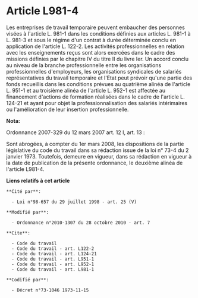 # Article L981-4

Les entreprises de travail temporaire peuvent embaucher des personnes visées à l'article L. 981-1 dans les conditions
définies aux articles L. 981-1 à L. 981-3 et sous le régime d'un contrat à durée déterminée conclu en application de
l'article L. 122-2. Les activités professionnelles en relation avec les enseignements reçus sont alors exercées dans le cadre
des missions définies par le chapitre IV du titre II du livre Ier. Un accord conclu au niveau de la branche professionnelle
entre les organisations professionnelles d'employeurs, les organisations syndicales de salariés représentatives du travail
temporaire et l'Etat peut prévoir qu'une partie des fonds recueillis dans les conditions prévues au quatrième alinéa de
l'article L. 951-1 et au troisième alinéa de l'article L. 952-1 est affectée au financement d'actions de formation réalisées
dans le cadre de l'article L. 124-21 et ayant pour objet la professionnalisation des salariés intérimaires ou l'amélioration
de leur insertion professionnelle.

**Nota:**

Ordonnance 2007-329 du 12 mars 2007 art. 12 I, art. 13 : 

Sont abrogées, à compter du 1er mars 2008, les dispositions de la partie législative du code du travail dans sa rédaction
issue de la loi n° 73-4 du 2 janvier 1973. Toutefois, demeure en vigueur, dans sa rédaction en vigueur à la date de
publication de la présente ordonnance, le deuxième alinéa de l'article L981-4.

**Liens relatifs à cet article**

	**Cité par**:

	  - Loi n°98-657 du 29 juillet 1998 - art. 25 (V)

	**Modifié par**:

	  - Ordonnance n°2010-1307 du 28 octobre 2010 - art. 7

	**Cite**:

	  - Code du travail
	  - Code du travail - art. L122-2
	  - Code du travail - art. L124-21
	  - Code du travail - art. L951-1
	  - Code du travail - art. L952-1
	  - Code du travail - art. L981-1

	**Codifié par**:

	  - Décret n°73-1046 1973-11-15
